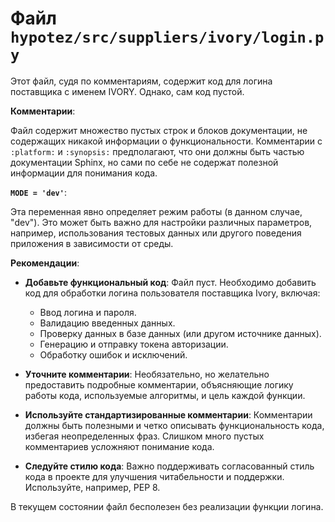 # Файл `hypotez/src/suppliers/ivory/login.py`

Этот файл, судя по комментариям, содержит код для логина поставщика с именем IVORY.  Однако, сам код пустой.

**Комментарии**:

Файл содержит множество пустых строк и блоков документации, не содержащих никакой информации о функциональности.  Комментарии с `:platform:` и `:synopsis:` предполагают, что они должны быть частью документации Sphinx, но сами по себе не содержат полезной информации для понимания кода.

**`MODE = 'dev'`**:

Эта переменная явно определяет режим работы (в данном случае, "dev").  Это может быть важно для настройки различных параметров, например, использования тестовых данных или другого поведения приложения в зависимости от среды.


**Рекомендации**:

- **Добавьте функциональный код**:  Файл пуст.  Необходимо добавить код для обработки логина пользователя поставщика Ivory, включая:
    - Ввод логина и пароля.
    - Валидацию введенных данных.
    - Проверку данных в базе данных (или другом источнике данных).
    - Генерацию и отправку токена авторизации.
    - Обработку ошибок и исключений.

- **Уточните комментарии**:  Необязательно, но желательно предоставить подробные комментарии, объясняющие логику работы кода, используемые алгоритмы, и  цель каждой функции.

- **Используйте стандартизированные комментарии**: Комментарии должны быть полезными и четко описывать функциональность кода, избегая неопределенных фраз.  Слишком много пустых комментариев усложняют понимание кода.

- **Следуйте стилю кода**: Важно поддерживать согласованный стиль кода в проекте для улучшения читабельности и поддержки.  Используйте, например, PEP 8.

В текущем состоянии файл бесполезен без реализации функции логина.